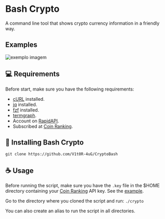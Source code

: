# Bash Crypto

A command line tool that shows crypto currency information in a friendly way.

## Examples

<img src="exemplo-image.png" alt="exemplo imagem">

## 💻 Requirements

Before start, make sure you have the following requirements:
<!---Estes são apenas requisitos de exemplo. Adicionar, duplicar ou remover conforme necessário--->
* [cURL]("https://curl.se") installed.
* [jq]("https://stedolan.github.io/jq/") installed.
* [fzf]("https://github.com/junegunn/fzf") installed.
* [termgraph]("https://github.com/mkaz/termgraph").
* Account on [RapidAPI]("rapidapi.com").
* Subscribed at [Coin Ranking]("https://rapidapi.com/Coinranking/api/coinranking1/").

## 🚀 Installing Bash Crypto

```
git clone https://github.com/V1t0R-4uG/CryptoBash
```

## ☕ Usage

Before running the script, make sure you have the `.key` file in the $HOME directory
containing your [Coin Ranking]("https://rapidapi.com/Coinranking/api/coinranking1/")
API key. See the [example]("https://github.com/V1t0R-4uG/CryptoBash/blob/master/.key_example").

Go to the directory where you cloned the script and run:
  `./crypto`

You can also create an alias to run the script in all directories.
